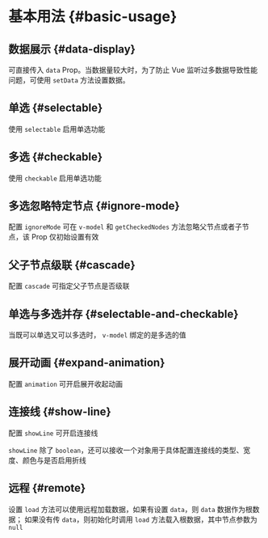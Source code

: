 # 基本用法 {#basic-usage}

## 数据展示 {#data-display}

可直接传入 `data` Prop。当数据量较大时，为了防止 Vue 监听过多数据导致性能问题，可使用 `setData` 方法设置数据。

<CodeDemo component="DataDisplay" />

## 单选 {#selectable}

使用 `selectable` 启用单选功能

<CodeDemo component="Selectable" />

## 多选 {#checkable}

使用 `checkable` 启用单选功能

<CodeDemo component="Checkable" />

## 多选忽略特定节点 {#ignore-mode}

配置 `ignoreMode` 可在 `v-model` 和 `getCheckedNodes` 方法忽略父节点或者子节点，该 Prop 仅初始设置有效

<CodeDemo component="IgnoreMode" />

## 父子节点级联 {#cascade}

配置 `cascade` 可指定父子节点是否级联

<CodeDemo component="Cascade" />

## 单选与多选并存 {#selectable-and-checkable}

当既可以单选又可以多选时， `v-model` 绑定的是多选的值

<CodeDemo component="SelectableAndCheckable" />

## 展开动画 {#expand-animation}

配置 `animation` 可开启展开收起动画

<CodeDemo component="ExpandAnimation" />

## 连接线 {#show-line}

配置 `showLine` 可开启连接线

`showLine` 除了 `boolean`，还可以接收一个对象用于具体配置连接线的类型、宽度、颜色与是否启用折线

<CodeDemo component="ShowLine" />

## 远程 {#remote}

设置 `load` 方法可以使用远程加载数据，如果有设置 `data`，则 `data` 数据作为根数据；
如果没有传 `data`，则初始化时调用 `load` 方法载入根数据，其中节点参数为 `null`

<CodeDemo component="Remote" />
